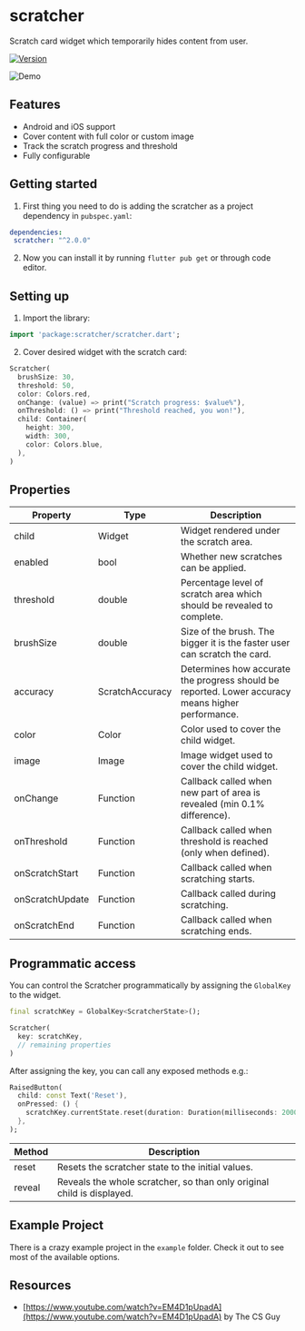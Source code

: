 # scratcher

Scratch card widget which temporarily hides content from user.

[![Version](https://img.shields.io/badge/pub-v2.0.0-blue.svg)](https://pub.dartlang.org/packages/scratcher)

![Demo](https://media.giphy.com/media/fXztsRTXoKsVuChtTl/giphy.gif)

## Features

- Android and iOS support
- Cover content with full color or custom image 
- Track the scratch progress and threshold
- Fully configurable

## Getting started

1. First thing you need to do is adding the scratcher as a project dependency in `pubspec.yaml`:
```yaml
dependencies:
 scratcher: "^2.0.0"
```

2. Now you can install it by running `flutter pub get` or through code editor.

## Setting up

1. Import the library:
```dart
import 'package:scratcher/scratcher.dart';
```

2. Cover desired widget with the scratch card:

```dart
Scratcher(
  brushSize: 30,
  threshold: 50,
  color: Colors.red,
  onChange: (value) => print("Scratch progress: $value%"),
  onThreshold: () => print("Threshold reached, you won!"),
  child: Container(
    height: 300,
    width: 300,
    color: Colors.blue,
  ),
)
```

## Properties

Property | Type | Description
--- | --- | ---
child | Widget | Widget rendered under the scratch area.
enabled | bool | Whether new scratches can be applied.
threshold | double | Percentage level of scratch area which should be revealed to complete.
brushSize | double | Size of the brush. The bigger it is the faster user can scratch the card.
accuracy | ScratchAccuracy | Determines how accurate the progress should be reported. Lower accuracy means higher performance.
color | Color | Color used to cover the child widget.
image | Image | Image widget used to cover the child widget.
onChange | Function | Callback called when new part of area is revealed (min 0.1% difference).
onThreshold | Function | Callback called when threshold is reached (only when defined).
onScratchStart | Function | Callback called when scratching starts.
onScratchUpdate | Function | Callback called during scratching.
onScratchEnd | Function | Callback called when scratching ends.

## Programmatic access

You can control the Scratcher programmatically by assigning the `GlobalKey` to the widget.

```dart
final scratchKey = GlobalKey<ScratcherState>();

Scratcher(
  key: scratchKey,
  // remaining properties
)
```

After assigning the key, you can call any exposed methods e.g.:

```dart
RaisedButton(
  child: const Text('Reset'),
  onPressed: () {
    scratchKey.currentState.reset(duration: Duration(milliseconds: 2000));
  },
);
```

Method | Description
--- | ---
reset | Resets the scratcher state to the initial values.
reveal | Reveals the whole scratcher, so than only original child is displayed.

## Example Project

There is a crazy example project in the `example` folder. Check it out to see most of the available options.

## Resources

- [https://www.youtube.com/watch?v=EM4D1pUpadA](https://www.youtube.com/watch?v=EM4D1pUpadA) by The CS Guy
